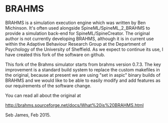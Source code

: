 # BRAHMS

BRAHMS is a simulation execution engine which was written by Ben
Michinson.  It's often used alongside SpineML/SpineML_2_BRAHMS to
provide a simulation back-end for SpineML/SpineCreator. The original
author is not currently developing BRAHMS, although it is in current
use within the Adaptive Behaviour Research Group at the Department of
Psychology of the University of Sheffield. As we expect to continue
its use, I have created this fork of the software on github.

This fork of the Brahms simulator starts from brahms version
0.7.3. The key improvement is a standard build system to replace the
custom makefiles in the original, because at present we are using "set
in aspic" binary builds of BRAHMS and we would like to be able to
easily modify and add features as our requirements of the software
change.

You can read all about the original at

http://brahms.sourceforge.net/docs/What%20is%20BRAHMS.html

Seb James, Feb 2015.
